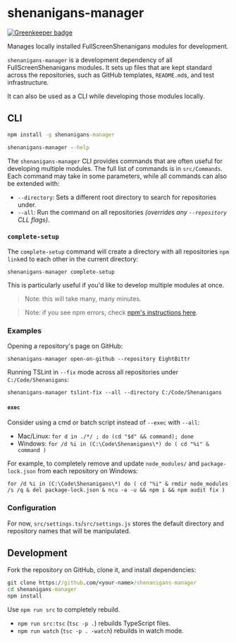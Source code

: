 # shenanigans-manager

[![Greenkeeper badge](https://badges.greenkeeper.io/FullScreenShenanigans/shenanigans-manager.svg)](https://greenkeeper.io/)

Manages locally installed FullScreenShenanigans modules for development.

`shenanigans-manager` is a development dependency of all FullScreenShenanigans modules.
It sets up files that are kept standard across the repositories, such as GitHub templates, `README.md`s, and test infrastructure.

It can also be used as a CLI while developing those modules locally.

## CLI

```cmd
npm install -g shenanigans-manager

shenanigans-manager --help
```

The `shenanigans-manager` CLI provides commands that are often useful for developing multiple modules.
The full list of commands is in `src/Commands`.
Each command may take in some parameters, while all commands can also be extended with:

* `--directory`: Sets a different root directory to search for repositories under.
* `--all`: Run the command on all repositories _(overrides any `--repository` CLL flags)_.

### `complete-setup`

The `complete-setup` command will create a directory with all repositories `npm link`ed to each other in the current directory:

```shell
shenanigans-manager complete-setup
```

This is particularly useful if you'd like to develop multiple modules at once.

> Note: this will take many, many minutes.

> Note: if you see npm errors, check [npm's instructions here](https://github.com/npm/npm/issues/17444#issuecomment-393761515).

### Examples

Opening a repository's page on GitHub:

```shell
shenanigans-manager open-on-github --repository EightBittr
```

Running TSLint in `--fix` mode across all repositories under `C:/Code/Shenanigans`:

```shell
shenanigans-manager tslint-fix --all --directory C:/Code/Shenanigans
```

#### `exec`

Consider using a cmd or batch script instead of `--exec` with `--all`:

* Mac/Linux: `for d in ./*/ ; do (cd "$d" && command); done`
* Windows: `for /d %i in (C:\Code\Shenanigans\*) do ( cd "%i" & command )`

For example, to completely remove and update `node_modules/` and `package-lock.json` from each repository on Windows:

```shell
for /d %i in (C:\Code\Shenanigans\*) do ( cd "%i" & rmdir node_modules /s /q & del package-lock.json & ncu -a -u && npm i && npm audit fix )
```

### Configuration

For now, `src/settings.ts`/`src/settings.js` stores the default directory and repository names that will be manipulated.

## Development

Fork the repository on GitHub, clone it, and install dependencies:

```cmd
git clone https://github.com/<your-name>/shenanigans-manager
cd shenanigans-manager
npm install
```

Use `npm run src` to completely rebuild.

* `npm run src:tsc` (`tsc -p .`) rebuilds TypeScript files.
* `npm run watch` (`tsc -p . -watch`) rebuilds in watch mode.
